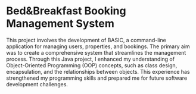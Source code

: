 #  Bed&Breakfast Booking Management System
This project involves the development of BASIC, a command-line application for managing users, properties, and bookings. The primary aim was to create a comprehensive system that streamlines the management process.
Through this Java project, I enhanced my understanding of Object-Oriented Programming (OOP) concepts, such as class design, encapsulation, and the relationships between objects. This experience has strengthened my programming skills and prepared me for future software development challenges.
